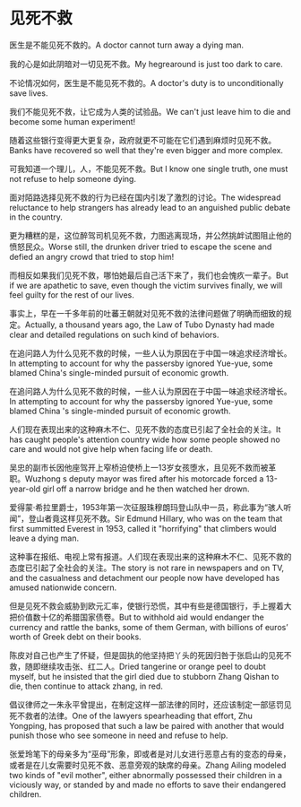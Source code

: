 # 见死不救

<p><span class="chinese">医生是不能见死不救的。</span><span class="english">A doctor cannot turn away a dying man.</span></p>

<p><span class="chinese">我的心是如此阴暗对一切见死不救。</span><span class="english">My hegrearound is just too dark to care.</span></p>

<p><span class="chinese">不论情况如何，医生是不能见死不救的。</span><span class="english">A doctor's duty is to unconditionally save lives.</span></p>

<p><span class="chinese">我们不能见死不救，让它成为人类的试验品。</span><span class="english">We can't just leave him to die and become some human experiment!</span></p>

<p><span class="chinese">随着这些银行变得更大更复杂，政府就更不可能在它们遇到麻烦时见死不救。</span><span class="english">Banks have recovered so well that they're even bigger and more complex.</span></p>

<p><span class="chinese">可我知道一个理儿，人，不能见死不救。</span><span class="english">But I know one single truth, one must not refuse to help someone dying.</span></p>

<p><span class="chinese">面对陌路选择见死不救的行为已经在国内引发了激烈的讨论。</span><span class="english">The widespread reluctance to help strangers has already lead to an anguished public debate in the country.</span></p>

<p><span class="chinese">更为糟糕的是，这位醉驾司机见死不救，力图逃离现场，并公然挑衅试图阻止他的愤怒民众。</span><span class="english">Worse still, the drunken driver tried to escape the scene and defied an angry crowd that tried to stop him!</span></p>

<p><span class="chinese">而相反如果我们见死不救，哪怕她最后自己活下来了，我们也会愧疚一辈子。</span><span class="english">But if we are apathetic to save, even though the victim survives finally, we will feel guilty for the rest of our lives.</span></p>

<p><span class="chinese">事实上，早在一千多年前的吐蕃王朝就对见死不救的法律问题做了明确而细致的规定。</span><span class="english">Actually, a thousand years ago, the Law of Tubo Dynasty had made clear and detailed regulations on such kind of behaviors.</span></p>

<p><span class="chinese">在追问路人为什么见死不救的时候，一些人认为原因在于中国一味追求经济增长。</span><span class="english">In attempting to account for why the passersby ignored Yue-yue, some blamed China's single-minded pursuit of economic growth.</span></p>

<p><span class="chinese">在追问路人为什么见死不救的时候，一些人认为原因在于中国一味追求经济增长。</span><span class="english">In attempting to account for why the passersby ignored Yue-yue, some blamed China 's single-minded pursuit of economic growth.</span></p>

<p><span class="chinese">人们现在表现出来的这种麻木不仁、见死不救的态度已引起了全社会的关注。</span><span class="english">It has caught people's attention country wide how some people showed no care and would not give help when facing life or death.</span></p>

<p><span class="chinese">吴忠的副市长因他座驾开上窄桥迫使桥上一13岁女孩堕水，且见死不救而被革职。</span><span class="english">Wuzhong s deputy mayor was fired after his motorcade forced a 13-year-old girl off a narrow bridge and he then watched her drown.</span></p>

<p><span class="chinese">爱得蒙·希拉里爵士，1953年第一次征服珠穆朗玛登山队中一员，称此事为“骇人听闻”，登山者竟这样见死不救。</span><span class="english">Sir Edmund Hillary, who was on the team that first summitted Everest in 1953, called it "horrifying" that climbers would leave a dying man.</span></p>

<p><span class="chinese">这种事在报纸、电视上常有报道。人们现在表现出来的这种麻木不仁、见死不救的态度已引起了全社会的关注。</span><span class="english">The story is not rare in newspapers and on TV, and the casualness and detachment our people now have developed has amused nationwide concern.</span></p>

<p><span class="chinese">但是见死不救会威胁到欧元汇率，使银行恐慌，其中有些是德国银行，手上握着大把价值数十亿的希腊国家债卷。</span><span class="english">But to withhold aid would endanger the currency and rattle the banks, some of them German, with billions of euros’ worth of Greek debt on their books.</span></p>

<p><span class="chinese">陈皮对自己也产生了怀疑，但是固执的他坚持把丫头的死因归咎于张启山的见死不救，随即继续攻击张、红二人。</span><span class="english">Dried tangerine or orange peel to doubt myself, but he insisted that the girl died due to stubborn Zhang Qishan to die, then continue to attack zhang, in red.</span></p>

<p><span class="chinese">倡议律师之一朱永平曾提出，在制定这样一部法律的同时，还应该制定一部惩罚见死不救者的法律。</span><span class="english">One of the lawyers spearheading that effort, Zhu Yongping, has proposed that such a law be paired with another that would punish those who see someone in need and refuse to help.</span></p>

<p><span class="chinese">张爱玲笔下的母亲多为“巫母”形象，即或者是对儿女进行恶意占有的变态的母亲，或者是在儿女需要时见死不救、恶意旁观的缺席的母亲。</span><span class="english">Zhang Ailing modeled two kinds of "evil mother", either abnormally possessed their children in a viciously way, or standed by and made no efforts to save their endangered children.</span></p>

